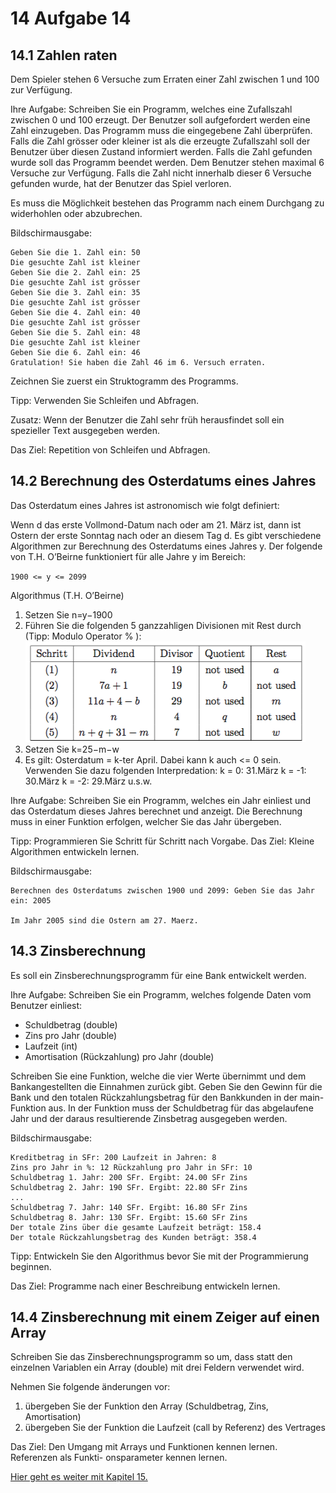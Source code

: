 # 14 Aufgabe 14
## 14.1 Zahlen raten

Dem Spieler stehen 6 Versuche zum Erraten einer Zahl zwischen 1 und 100 zur Verfügung.

Ihre Aufgabe: Schreiben Sie ein Programm, welches eine Zufallszahl zwischen 0 und 100 erzeugt.
Der Benutzer soll aufgefordert werden eine Zahl einzugeben. Das Programm muss die eingegebene Zahl
überprüfen. Falls die Zahl grösser oder kleiner ist als die erzeugte Zufallszahl soll der Benutzer über diesen
Zustand informiert werden. Falls die Zahl gefunden wurde soll das Programm beendet werden. Dem Benutzer stehen
maximal 6 Versuche zur Verfügung. Falls die Zahl nicht innerhalb dieser 6 Versuche gefunden wurde, hat der Benutzer
das Spiel verloren.

Es muss die Möglichkeit bestehen das Programm nach einem Durchgang zu widerhohlen oder abzubrechen.

Bildschirmausgabe:
```
Geben Sie die 1. Zahl ein: 50
Die gesuchte Zahl ist kleiner
Geben Sie die 2. Zahl ein: 25
Die gesuchte Zahl ist grösser
Geben Sie die 3. Zahl ein: 35
Die gesuchte Zahl ist grösser
Geben Sie die 4. Zahl ein: 40
Die gesuchte Zahl ist grösser
Geben Sie die 5. Zahl ein: 48
Die gesuchte Zahl ist kleiner
Geben Sie die 6. Zahl ein: 46
Gratulation! Sie haben die Zahl 46 im 6. Versuch erraten.
```

Zeichnen Sie zuerst ein Struktogramm des Programms.

Tipp: Verwenden Sie Schleifen und Abfragen.

Zusatz: Wenn der Benutzer die Zahl sehr früh herausfindet soll ein spezieller Text ausgegeben werden.

Das Ziel: Repetition von Schleifen und Abfragen.

## 14.2 Berechnung des Osterdatums eines Jahres
Das Osterdatum eines Jahres ist astronomisch wie folgt definiert:

Wenn d das erste Vollmond-Datum nach oder am 21. März ist, dann ist Ostern der erste Sonntag nach oder an diesem Tag d.
Es gibt verschiedene Algorithmen zur Berechnung des Osterdatums eines Jahres y. Der folgende von T.H.
O’Beirne funktioniert für alle Jahre y im Bereich:

`1900 <= y <= 2099`

Algorithmus (T.H. O’Beirne)

1. Setzen Sie n=y−1900
2. Führen Sie die folgenden 5 ganzzahligen Divisionen mit Rest durch (Tipp: Modulo Operator % ):
![](bild.png)
3. Setzen Sie k=25−m−w
4. Es gilt: Osterdatum = k-ter April. Dabei kann k auch <= 0 sein. Verwenden Sie dazu folgenden Interpredation:
k = 0: 31.März
k = -1: 30.März
k = -2: 29.März
u.s.w.


Ihre Aufgabe: Schreiben Sie ein Programm, welches ein Jahr einliest und das Osterdatum dieses Jahres berechnet und
anzeigt. Die Berechnung muss in einer Funktion erfolgen, welcher Sie das Jahr übergeben.

Tipp: Programmieren Sie Schritt für Schritt nach Vorgabe. Das Ziel: Kleine Algorithmen entwickeln lernen.

Bildschirmausgabe:
```
Berechnen des Osterdatums zwischen 1900 und 2099: Geben Sie das Jahr ein: 2005

Im Jahr 2005 sind die Ostern am 27. Maerz.
```

## 14.3 Zinsberechnung
Es soll ein Zinsberechnungsprogramm für eine Bank entwickelt werden.

Ihre Aufgabe: Schreiben Sie ein Programm, welches folgende Daten vom Benutzer einliest:

* Schuldbetrag (double)
* Zins pro Jahr (double)
* Laufzeit (int)
* Amortisation (Rückzahlung) pro Jahr (double)

Schreiben Sie eine Funktion, welche die vier Werte übernimmt und dem Bankangestellten die Einnahmen zurück gibt.
Geben Sie den Gewinn für die Bank und den totalen Rückzahlungsbetrag für den Bankkunden in der main-Funktion aus.
In der Funktion muss der Schuldbetrag für das abgelaufene Jahr und der daraus resultierende Zinsbetrag ausgegeben werden.

Bildschirmausgabe:
```
Kreditbetrag in SFr: 200 Laufzeit in Jahren: 8
Zins pro Jahr in %: 12 Rückzahlung pro Jahr in SFr: 10
Schuldbetrag 1. Jahr: 200 SFr. Ergibt: 24.00 SFr Zins
Schuldbetrag 2. Jahr: 190 SFr. Ergibt: 22.80 SFr Zins
...
Schuldbetrag 7. Jahr: 140 SFr. Ergibt: 16.80 SFr Zins
Schuldbetrag 8. Jahr: 130 SFr. Ergibt: 15.60 SFr Zins
Der totale Zins über die gesamte Laufzeit beträgt: 158.4
Der totale Rückzahlungsbetrag des Kunden beträgt: 358.4
```
Tipp: Entwickeln Sie den Algorithmus bevor Sie mit der Programmierung beginnen.

Das Ziel: Programme nach einer Beschreibung entwickeln lernen.

## 14.4 Zinsberechnung mit einem Zeiger auf einen Array
Schreiben Sie das Zinsberechnungsprogramm so um, dass statt den einzelnen Variablen ein Array (double) mit drei
Feldern verwendet wird.

Nehmen Sie folgende änderungen vor:
1. übergeben Sie der Funktion den Array (Schuldbetrag, Zins, Amortisation)
2. übergeben Sie der Funktion die Laufzeit (call by Referenz) des Vertrages

Das Ziel: Den Umgang mit Arrays und Funktionen kennen lernen. Referenzen als Funkti- onsparameter kennen lernen.

[Hier geht es weiter mit Kapitel 15.]([Struktogramm]https://github.com/streusselhirni/hfict-he17-oop1-aufgaben/tree/master/kapitel15)